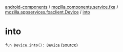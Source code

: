 [android-components](../../index.md) / [mozilla.components.service.fxa](../index.md) / [mozilla.appservices.fxaclient.Device](index.md) / [into](./into.md)

# into

`fun Device.into(): `[`Device`](../../mozilla.components.concept.sync/-device/index.md) [(source)](https://github.com/mozilla-mobile/android-components/blob/master/components/service/firefox-accounts/src/main/java/mozilla/components/service/fxa/Types.kt#L169)